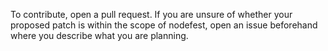 To contribute, open a pull request. If you are unsure of whether your proposed patch is within the scope of nodefest, open an issue beforehand where you describe what you are planning.
